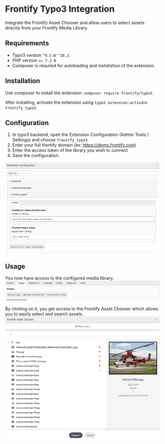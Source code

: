 # Frontify Typo3 Integration

Integrate the Frontify Asset Chooser and allow users to select assets directly from your Frontify Media Library.

## Requirements
 * Typo3 version `^9.5` or `^10.2`. 
 * PHP version `>= 7.2.0` 
 * Composer is required for autoloading and installation of the extension.
 
## Installation
Use composer to install the extension: `composer require frontify/typo3`. 

After installing, activate the extension using `typo3 extension:activate frontify_typo3`.

## Configuration

 1. In typo3 backend, open the Extension Configuration (Admin Tools / Settings) and choose `fronitfy_typo3`
 2. Enter your full frontify domain (ex: https://demo.frontify.com)
 3. Enter the access token of the library you wish to connect
 4. Save the configuration.
 
![Configuration Example](img/configuration.png)

## Usage

You now have access to the configured media library.
![Configuration Example](img/button.png)

By clicking on it, you get access to the Frontify Asset Chooser which allows you to easily select and search assets.
![Configuration Example](img/asset-chooser.png)
